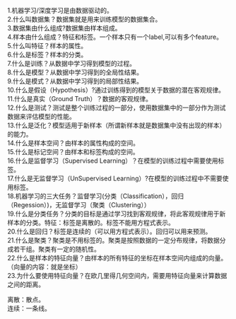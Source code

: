 1.机器学习/深度学习是由数据驱动的。  
2.什么叫数据集？数据集就是用来训练模型的数据集合。  
3.数据集由什么组成?数据集由样本组成。  
4.样本由什么组成？特征和标签。一个样本只有一个label,可以有多个feature。  
5.什么叫特征？样本的属性。  
6.什么是标签？样本的分类。  
7.什么是训练？从数据中学习得到模型的过程。  
8.什么是模型？从数据中学习得到的全局性结果。  
9.什么是模式？从数据中学习得到的局部性结果。  
10.什么是假设（Hypothesis）?通过训练得到的模型关于数据的潜在客观规律。  
11.什么是真实（Ground Truth）？数据的客观规律。  
12.什么是测试？测试是整个训练过程的一部分，使用数据集中的一部分作为测试数据来评估模型的性能。  
13.什么是泛化？模型适用于新样本（所谓新样本就是数据集中没有出现的样本）的能力。  
14.什么是样本空间？由样本的属性构成的空间。  
15.什么是标记空间？由样本和标签构成的空间。  
16.什么是监督学习（Supervised Learning）？在模型的训练过程中需要使用标签。  
17.什么是无监督学习（UnSupervised Learning）?在模型的训练过程中不需要使用标签。  
18.机器学习的三大任务？监督学习(分类（Classification），回归（Regession）)，无监督学习（聚类（Clustering））  
19.什么是分类任务？分类的目标是通过学习找到客观规律，将此客观规律用于新样本的分类。特征：标签是离散的。标签不能用方程式表示。  
20.什么是回归？标签是连续的（可以用方程式表示）。回归可以用来预测。  
21.什么是聚类？聚类是不用标签的。聚类是按照数据的一定分布规律，将数据分成若干组。聚类有一定的随机性。  
22.什么是样本的特征向量？由样本的所有特征的坐标在样本空间内组成的向量。（向量的内容：就是坐标）  
23.为什么要使用特征向量？在欧几里得几何空间内，需要用特征向量来计算数据之间的距离。  


离散：散点。  
连续：一条线。  
